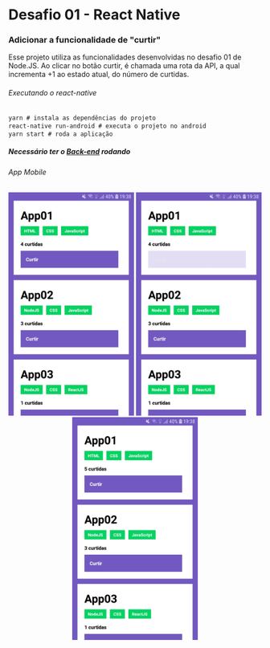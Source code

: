 # Desafio 01 - React Native
### Adicionar a funcionalidade de "curtir"

<p>Esse projeto utiliza as funcionalidades desenvolvidas no desafio 01 de Node.JS. Ao clicar no botão curtir, é chamada uma rota da API, a qual incrementa +1 ao estado atual, do número de curtidas.</p>


<h6>Executando o react-native</h6>

```
yarn # instala as dependências do projeto
react-native run-android # executa o projeto no android
yarn start # roda a aplicação
```

<h5>Necessário ter o <a href="https://github.com/miroswd/gostack-nodejs" blank="_target">Back-end</a> rodando</h5>

<h6>App Mobile</h6>
<p align="center">
  <img src="https://github.com/miroswd/gostack-react-native/blob/master/assets/state-i.jpeg" alt="fase-inicial" width="250px"/>
  <img src="https://github.com/miroswd/gostack-react-native/blob/master/assets/state-m.jpeg" alt="pressionando-botao" width="250px"/>
  <img src="https://github.com/miroswd/gostack-react-native/blob/master/assets/state-f.jpeg" alt="fim-da-execucao" width="250px"/>
</p>
